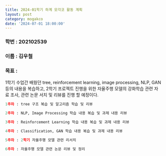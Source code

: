 ```yaml
---
title: 2024-01학기 하계 모각코 활동 계획
layout: post
category: mogakco
date: '2024-07-01 18:00:00'
---
```


### 학번 : 202102539
### 이름 : 김우철

### 목표 :

1학기 수업간 배웠던 tree, reinforcement learning, image processing, NLP, GAN 등의 내용을 복습하고, 2학기 프로젝트 진행을 위한 자율주행 모델의 강화학습 관련 자료 조사, 관련 논문 서치 및 리뷰를 진행 할 예정이다. 


```python
1주차 : tree 구조 복습 및 알고리즘 학습 및 리뷰

2주차 : NLP, Image Processing 학습 내용 복습 및 과제 내용 리뷰

3주차 : Reinforcement Learning 학습 내용 복습 및 과제 내용 리뷰

4주차 : Classification, GAN 학습 내용 복습 및 과제 내용 리뷰

5주차 : 2학기 자율주행 모델 관련 리서치

6주차 : 자율주행 모델 관련 논문 리뷰 및 정리
